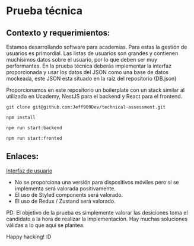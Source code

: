 # Prueba técnica

## Contexto y requerimientos:

Estamos desarrollando software para academias. Para estas la gestión de usuarios es primordial.
Las listas de usuarios son grandes y contienen muchísimos datos sobre el usuario,
por lo que deben ser muy performantes. En la prueba técnica deberás implementar la interfaz proporcionada y
usar los datos del JSON como una base de datos mockeada, este JSON esta situado en la raíz del repositorio (DB.json)

Proporcionamos en este repositorio un boilerplate con un stack similar al utilizado en Ucademy, NestJS para el backend y React para
el frontend.

`git clone git@github.com:Jeff909Dev/technical-assessment.git`

`npm install`

`npm run start:backend`

`npm run start:fronted`

## Enlaces:

[Interfaz de usuario](https://www.figma.com/file/n7HkjhcVD6dZISm9fu5FNG/Prueba-T%C3%A9cnica?node-id=0%3A1)

- No se proporciona una versión para dispositivos móviles pero si se implementa será valorada positivamente.
- El uso de Styled components será valorado.
- El uso de Redux / Zustand será valorado.


PD: El objetivo de la prueba es simplemente valorar las desiciones toma el candidato a la hora de realizar la implementación. Hay muchas soluciones válidas a lo que aquí se plantea.

Happy hacking! 
:D

